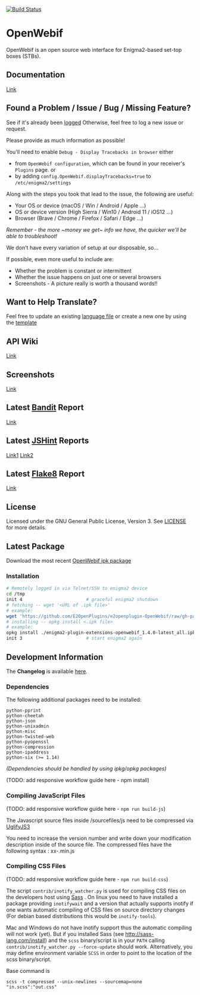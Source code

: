 [![Build Status](https://travis-ci.org/E2OpenPlugins/e2openplugin-OpenWebif.svg?branch=master)](https://travis-ci.org/E2OpenPlugins/e2openplugin-OpenWebif)

# OpenWebif
OpenWebif is an open source web interface for Enigma2-based set-top boxes (STBs).

## Documentation
[Link](https://e2openplugins.github.io/e2openplugin-OpenWebif/)

## Found a Problem / Issue / Bug / Missing Feature?
See if it's already been [logged](https://github.com/E2OpenPlugins/e2openplugin-OpenWebif/issues)
Otherwise, feel free to log a new issue or request.

Please provide as much information as possible!

You'll need to enable `Debug - Display Tracebacks in browser` either
- from `OpenWebif configuration`, which can be found in your receiver's `Plugins` page.
or 
- by adding `config.OpenWebif.displayTracebacks=true` to `/etc/enigma2/settings`

Along with the steps you took that lead to the issue, the following are useful:
- Your OS or device (macOS / Win / Android / Apple ...)
- OS or device version (High Sierra / Win10 / Android 11 / iOS12 ...)
- Browser (Brave / Chrome / Firefox / Safari / Edge ...)

*Remember - the more ~money we get~ info we have, the quicker we'll be able to troubleshoot!*

We don't have every variation of setup at our disposable, so...

If possible, even more useful to include are:
- Whether the problem is constant or intermittent
- Whether the issue happens on just one or several browsers
- Screenshots - A picture really is worth a thousand words!!

## Want to Help Translate?
Feel free to update an existing [language file](locale/) or create a new one by using
the [template](locale/OpenWebif.pot)

## API Wiki
[Link](https://github.com/E2OpenPlugins/e2openplugin-OpenWebif/wiki/OpenWebif-API-documentation)

## Screenshots
[Link](screenshots/SCREENSHOTS.md)

## Latest [Bandit](https://wiki.openstack.org/wiki/Security/Projects/Bandit) Report
[Link](https://e2openplugins.github.io/e2openplugin-OpenWebif/bandit.html) 

## Latest [JSHint](http://jshint.com/) Reports
[Link1](https://e2openplugins.github.io/e2openplugin-OpenWebif/jshint1_report.txt)
[Link2](https://e2openplugins.github.io/e2openplugin-OpenWebif/jshint2_report.txt)

## Latest [Flake8](http://flake8.pycqa.org/) Report
[Link](https://e2openplugins.github.io/e2openplugin-OpenWebif/flake8_report.txt)

## License
Licensed under the GNU General Public License, Version 3. See [LICENSE](LICENSE.txt) for more details.

## Latest Package

Download the most recent [OpenWebif ipk package](https://github.com/E2OpenPlugins/e2openplugin-OpenWebif/tree/gh-pages)

### Installation

```bash
# Remotely logged in via Telnet/SSH to enigma2 device
cd /tmp
init 4                        # graceful enigma2 shutdown
# fetching -- wget '<URL of .ipk file>'
# example:
wget 'https://github.com/E2OpenPlugins/e2openplugin-OpenWebif/raw/gh-pages/enigma2-plugin-extensions-openwebif_1.4.0-latest_all.ipk'
# installing -- opkg install <.ipk file>
# example:
opkg install ./enigma2-plugin-extensions-openwebif_1.4.0-latest_all.ipk
init 3                        # start enigma2 again
```

## Development Information

The **Changelog** is available [here](CHANGES.md).

### Dependencies
The following additional packages need to be installed:

    python-pprint
    python-cheetah
    python-json
    python-unixadmin
    python-misc
    python-twisted-web
    python-pyopenssl
    python-compression
    python-ipaddress
	python-six (>= 1.14)

_(Dependencies should be handled by using ipkg/opkg packages)_

(TODO: add responsive workflow guide here - npm install)

### Compiling JavaScript Files

(TODO: add responsive workflow guide here - `npm run build-js`)

The Javascript source files inside /sourcefiles/js need to be compressed 
via [UglifyJS3](https://skalman.github.io/UglifyJS-online/)

You need to increase the version number and write down your modification 
description inside of the source file.
The compressed files have the following syntax : xx-<version>.min.js

### Compiling CSS Files

(TODO: add responsive workflow guide here - `npm run build-css`)

The script `contrib/inotify_watcher.py` is used for compiling CSS files on
the developers host using [Sass](http://sass-lang.com/) . On linux you need to
have installed a package providing  `inotifywait` and a version that actually
supports inotify if one wants automatic compiling of CSS files on source
directory changes (For debian based distributions this would be `inotify-tools`).

Mac and Windows do not have inotify support thus the automatic compiling will
not work (yet). But if you installed Sass (see http://sass-lang.com/install) and
the `scss` binary/script is in your `PATH` calling
`contrib/inotify_watcher.py --force-update` should work.
Alternatively, you may define environment variable `SCSS` in order to point to
the location of the scss binary/script.

Base command is

    scss -t compressed --unix-newlines --sourcemap=none "in.scss":"out.css"

